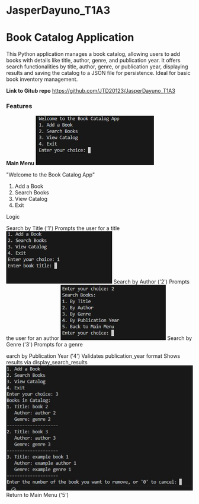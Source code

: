 # JasperDayuno_T1A3
# Book Catalog Application
This Python application manages a book catalog, allowing users to add books with details like title, author, genre, and publication year. It offers search functionalities by title, author, genre, or publication year, displaying results and saving the catalog to a JSON file for persistence. Ideal for basic book inventory management.

**Link to Gitub repo**
https://github.com/JTD20123/JasperDayuno_T1A3

### Features 

**Main Menu**
![alt text](docs/Menu.JPG)

"Welcome to the Book Catalog App"
1. Add a Book
2. Search Books
3. View Catalog
4. Exit


Logic 

Search by Title ('1')
Prompts the user for a title
![alt text](<docs/option 1.JPG>)
Search by Author ('2')
Prompts the user for an author
![alt text](<docs/option 2.JPG>)
Search by Genre ('3')
Prompts for a genre

earch by Publication Year ('4')
Validates publication_year format 
Shows results via display_search_results
![alt text](<docs/option 3.JPG>)
Return to Main Menu ('5')

